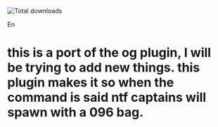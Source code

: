 ![Total downloads](https://img.shields.io/github/downloads/apbblox22-hub/bag096/total)



En
# this is a port of the og plugin, I will be trying to add new things. this plugin makes it so when the command is said ntf captains will spawn with a 096 bag.
